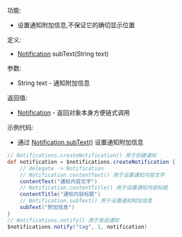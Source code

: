 功能:

+ 设置通知附加信息,不保证它的确切显示位置

定义:

+ [Notification](/API/Notification/Notification/README.md) subText(String text)

参数:

+ String text - 通知附加信息

返回值:

+ [Notification](/API/Notification/Notification/README.md) - 返回对象本身方便链式调用

示例代码:

+ 通过 [Notification.subText()](/API/Notification/Notification/README.md?id=subText) 设置通知附加信息

```groovy
// Notifications.createNotification() 用于创建通知
def notification = $notifications.createNotification {
    // delegate -> Notification
    // Notification.contentText() 用于设置通知内容文字
    contentText("通知内容文字")
    // Notification.contentTitle() 用于设置通知内容标题
    contentTitle("通知内容标题")
    // Notification.subText() 用于设置通知附加信息
    subText("附加信息")
}
// Notifications.notify() 用于发送通知
$notifications.notify("tag", 1, notification)
```